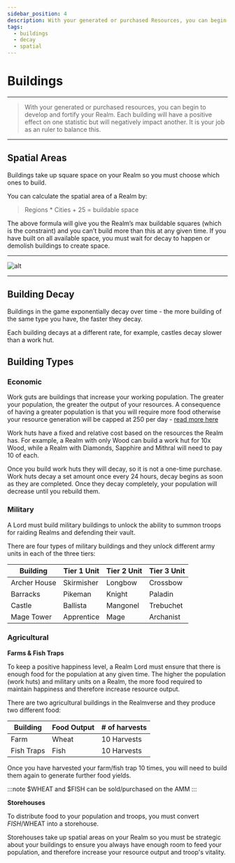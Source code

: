 ```yaml
---
sidebar_position: 4
description: With your generated or purchased Resources, you can begin to develop and fortify your Realm
tags:
  - buildings
  - decay
  - spatial
---
```


# Buildings

---

> With your generated or purchased resources, you can begin to develop and fortify your Realm. Each building will have a positive effect on one statistic but will negatively impact another. It is your job as an ruler to balance this.



---

## Spatial Areas

Buildings take up square space on your Realm so you must choose which ones to build.


You can calculate the spatial area of a Realm by:

> Regions * Cities + 25 = buildable space

The above formula will give you the Realm’s max buildable squares (which is the constraint) and you can’t build more than this at any given time. If you have built on all available space, you must wait for decay to happen or demolish buildings to create space. 

---

![alt](/img/game/buildings.png)

---
## Building Decay

Buildings in the game exponentially decay over time - the more building of the same type you have, the faster they decay.

Each building decays at a different rate, for example, castles decay slower than a work hut. 


## Building Types

### Economic

Work guts are buildings that increase your working population. The greater your population, the greater the output of your resources. A consequence of having a greater population is that you will require more food otherwise your resource generation will be capped at 250 per day - [read more here](./food)

Work huts have a fixed and relative cost based on the resources the Realm has. For example, a Realm with only Wood can build a work hut for 10x Wood, while a Realm with Diamonds, Sapphire and Mithral will need to pay 10 of each. 

Once you build work huts they will decay, so it is not a one-time purchase. Work huts decay a set amount once every 24 hours, decay begins as soon as they are completed. Once they decay completely, your population will decrease until you rebuild them.

### Military

A Lord must build military buildings to unlock the ability to summon troops for raiding Realms and defending their vault. 

There are four types of military buildings and they unlock different army units in each of the three tiers:

| Building | Tier 1 Unit | Tier 2 Unit | Tier 3 Unit |
| ----------- | ----------- | ----------- | ----------- |
| Archer House | Skirmisher | Longbow | Crossbow |
| Barracks | Pikeman | Knight | Paladin |
| Castle | Ballista | Mangonel | Trebuchet |
| Mage Tower | Apprentice | Mage | Archanist |

### Agricultural 

**Farms & Fish Traps**

To keep a positive happiness level, a Realm Lord must ensure that there is enough food for the population at any given time. The higher the population (work huts) and military units on a Realm, the more food required to maintain happiness and therefore increase resource output.

There are two agricultural buildings in the Realmverse and they produce two different food:

| Building | Food Output | # of harvests |
| ----------- | ----------- | ----------- |
| Farm | Wheat | 10 Harvests |
| Fish Traps | Fish  | 10 Harvests |

Once you have harvested your farm/fish trap 10 times, you will need to build them again to generate further food yields. 

:::note
$WHEAT and $FISH can be sold/purchased on the AMM
:::

**Storehouses**

To distribute food to your population and troops, you must convert $FISH/$WHEAT into a storehouse.

Storehouses take up spatial areas on your Realm so you must be strategic about your buildings to ensure you always have enough room to feed your population, and therefore increase your resource output and troop's vitality.  
